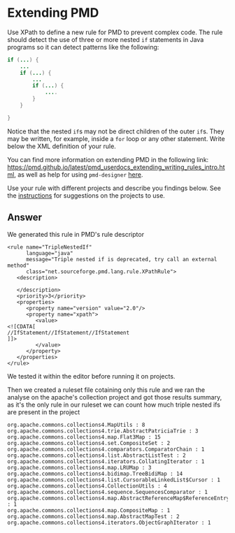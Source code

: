 # Extending PMD

Use XPath to define a new rule for PMD to prevent complex code. The rule should detect the use of three or more nested `if` statements in Java programs so it can detect patterns like the following:

```Java
if (...) {
    ...
    if (...) {
        ...
        if (...) {
            ....
        }
    }

}
```
Notice that the nested `if`s may not be direct children of the outer `if`s. They may be written, for example, inside a `for` loop or any other statement.
Write below the XML definition of your rule.

You can find more information on extending PMD in the following link: https://pmd.github.io/latest/pmd_userdocs_extending_writing_rules_intro.html, as well as help for using `pmd-designer` [here](https://github.com/selabs-ur1/VV-TP2/blob/master/exercises/designer-help.md).

Use your rule with different projects and describe you findings below. See the [instructions](../sujet.md) for suggestions on the projects to use.

## Answer

We generated this rule in PMD's rule descriptor 

```xml=
<rule name="TripleNestedIf"
      language="java"
      message="Triple nested if is deprecated, try call an external method"
      class="net.sourceforge.pmd.lang.rule.XPathRule">
   <description>

   </description>
   <priority>3</priority>
   <properties>
      <property name="version" value="2.0"/>
      <property name="xpath">
         <value>
<![CDATA[
//IfStatement//IfStatement//IfStatement
]]>
         </value>
      </property>
   </properties>
</rule>
```


We tested it within the editor before running it on projects.

Then we created a ruleset file cotaining only this rule and we ran the analyse on the apache's collection project and got those results summary, as it's the only rule in our ruleset we can count how much triple nested ifs are present in the project

```
org.apache.commons.collections4.MapUtils : 8
org.apache.commons.collections4.trie.AbstractPatriciaTrie : 3
org.apache.commons.collections4.map.Flat3Map : 15
org.apache.commons.collections4.set.CompositeSet : 2
org.apache.commons.collections4.comparators.ComparatorChain : 1
org.apache.commons.collections4.list.AbstractListTest : 2
org.apache.commons.collections4.iterators.CollatingIterator : 1
org.apache.commons.collections4.map.LRUMap : 3
org.apache.commons.collections4.bidimap.TreeBidiMap : 14
org.apache.commons.collections4.list.CursorableLinkedList$Cursor : 1
org.apache.commons.collections4.CollectionUtils : 4
org.apache.commons.collections4.sequence.SequencesComparator : 1
org.apache.commons.collections4.map.AbstractReferenceMap$ReferenceEntry : 1
org.apache.commons.collections4.map.CompositeMap : 1
org.apache.commons.collections4.map.AbstractMapTest : 2
org.apache.commons.collections4.iterators.ObjectGraphIterator : 1
```
